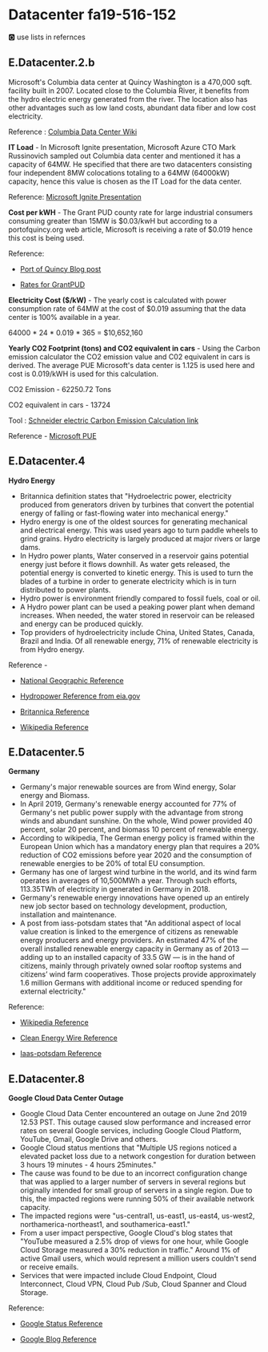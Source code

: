 # Datacenter fa19-516-152

:o2: use lists in refernces
 
## E.Datacenter.2.b
Microsoft's Columbia data center at Quincy Washington is a 470,000 sqft. 
facility built in 2007. Located close to the Columbia River, it benefits from the hydro electric energy generated from the river. The location also has other advantages such as low land costs, abundant data fiber and low cost electricity. 

Reference : [Columbia Data Center Wiki](https://en.wikipedia.org/wiki/Columbia_Data_Center)

**IT Load** - In Microsoft Ignite presentation, Microsoft Azure CTO Mark Russinovich sampled out Columbia data center and mentioned it has a 
capacity of 64MW. He specified that there are two datacenters consisting four independent 8MW colocations totaling to a 64MW (64000kW) capacity, hence this value is chosen as the IT Load for the data center.

Reference: [Microsoft Ignite Presentation](https://www.youtube.com/watch?v=D8hMu4jJAwo)

**Cost per kWH** - 
The Grant PUD county rate for large industrial consumers consuming greater than 15MW is $0.03/kwH but according to a portofquincy.org web article, Microsoft is receiving a rate of $0.019 hence this cost is being used. 

Reference:

*  [Port of Quincy Blog post](http://www.portofquincy.org/category/blog/page/2/)

*  [Rates for GrantPUD](https://www.grantpud.org/rates-fees)

**Electricity Cost ($/kW)** - The yearly cost is calculated with power consumption rate of 64MW at the cost of $0.019 assuming that the data center is 100% available in a year.
 
 64000 * 24 * 0.019 * 365 = $10,652,160

**Yearly CO2 Footprint (tons) and	CO2 equivalent in cars** -
Using the Carbon emission calculator the CO2 emission value and C02 equivalent in cars is derived. The average PUE Microsoft's data center is 1.125 is used here and cost is 0.019/kWH is used for this calculation.

CO2 Emission - 62250.72 Tons

CO2 equivalent in cars - 13724

Tool : [Schneider electric Carbon Emission Calculation link](https://www.schneider-electric.com/en/work/solutions/system/s1/data-center-and-network-systems/trade-off-tools/data-center-carbon-footprint-comparison-calculator/)

Reference - [Microsoft PUE](http://download.microsoft.com/download/8/2/9/8297f7c7-ae81-4e99-b1db-d65a01f7a8ef/microsoft_cloud_infrastructure_datacenter_and_network_fact_sheet.pdf)

## E.Datacenter.4

**Hydro Energy**

* Britannica definition states that "Hydroelectric power, electricity produced from generators driven by turbines that convert the potential energy of falling or fast-flowing water into mechanical energy."
* Hydro energy is one of the oldest sources for generating mechanical and electrical energy. This was used years ago to turn paddle wheels to grind grains. Hydro electricity is largely produced at major rivers or large dams.
* In Hydro power plants, Water conserved in a reservoir gains potential energy just before it flows downhill. As water gets released, the potential energy is converted to kinetic energy. This is used to turn the blades of a turbine in order to generate electricity which is in turn distributed to power plants.
* Hydro power is environment friendly compared to fossil fuels, coal or oil.
* A Hydro power plant can be used a peaking power plant when demand increases. When needed, the water stored in reservoir can be released and energy can be produced quickly.
* Top providers of hydroelectricity include China, United States, Canada, Brazil and India. Of all renewable energy, 71% of renewable electricity is from Hydro energy.

Reference -

 * [National Geographic Reference](https://www.nationalgeographic.org/encyclopedia/hydroelectric-energy)
 
 * [Hydropower Reference from eia.gov](https://www.eia.gov/energyexplained/hydropower/)
 
 * [Britannica Reference](https://www.britannica.com/science/hydroelectric-power)
 
 * [Wikipedia Reference](https://simple.wikipedia.org/wiki/Hydroelectricity)
 
## E.Datacenter.5

**Germany**

* Germany's major renewable sources are from Wind energy, Solar energy and Biomass.
* In April 2019, Germany's renewable energy accounted for 77% of Germany's net public power supply with the advantage from strong winds and abundant sunshine. On the whole, Wind power provided 40 percent, solar 20 percent, and biomass 10 percent of renewable energy.
* According to wikipedia, The German energy policy is framed within the European Union which has a mandatory energy plan that requires a 20% reduction of CO2 emissions before year 2020 and the consumption of renewable energies to be 20% of total EU consumption.
* Germany has one of largest wind turbine in the world, and its wind farm operates in averages of 10,500MWh a year. Through such efforts, 113.35TWh of electricity in generated in Germany in 2018.
* Germany's renewable energy innovations have opened up an entirely new job sector based on technology development, production, installation and maintenance.  
* A post from iass-potsdam states that "An additional aspect of local value creation is linked to the emergence of citizens as renewable energy producers and energy providers. An estimated 47% of the overall installed renewable energy capacity in Germany as of 2013 — adding up to an installed capacity of 33.5 GW — is in the hand of citizens, mainly through privately owned solar rooftop systems and citizens’ wind farm cooperatives. Those projects provide approximately 1.6 million Germans with additional income or reduced spending for external electricity."

Reference:

 * [Wikipedia Reference](https://en.wikipedia.org/wiki/Renewable_energy_in_Germany)
 
 * [Clean Energy Wire Reference](https://www.cleanenergywire.org/news/renewables-hit-record-77-percent-german-power-easter-monday)
 
 * [Iaas-potsdam Reference](https://www.iass-potsdam.de/en/blog/2016/10/social-benefits-renewable-energies)
 

## E.Datacenter.8
**Google Cloud Data Center Outage**

* Google Cloud Data Center encountered an outage on June 2nd 2019 12.53 PST. This outage caused slow performance and increased error rates on several Google services, including Google Cloud Platform, YouTube, Gmail, Google Drive and others.  
* Google Cloud status mentions that "Multiple US regions noticed a elevated packet loss due to a network congestion for duration between 3 hours 19 minutes - 4 hours 25minutes."
* The cause was found to be due to an incorrect configuration change that was applied to a larger number of servers in several regions but originally intended for small group of servers in a single region. Due to this, the impacted regions were running 50% of their available network capacity.
* The impacted regions were "us-central1, us-east1, us-east4, us-west2, northamerica-northeast1, and southamerica-east1." 
* From a user impact perspective, Google Cloud's blog states that "YouTube measured a 2.5% drop of views for one hour, while Google Cloud Storage measured a 30% reduction in traffic." Around 1% of active Gmail users, which would represent a million users couldn't send or receive emails.
* Services that were impacted include Cloud Endpoint, Cloud Interconnect, Cloud VPN, Cloud Pub /Sub, Cloud Spanner and Cloud Storage.

Reference:

* [Google Status Reference](https://status.cloud.google.com/incident/cloud-networking/19009)
 
* [Google Blog Reference](https://cloud.google.com/blog/topics/inside-google-cloud/an-update-on-sundays-service-disruption) 
